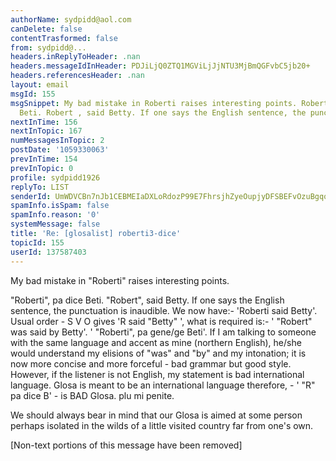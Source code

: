 ```yaml
---
authorName: sydpidd@aol.com
canDelete: false
contentTrasformed: false
from: sydpidd@...
headers.inReplyToHeader: .nan
headers.messageIdInHeader: PDJiLjQ0ZTQ1MGViLjJjNTU3MjBmQGFvbC5jb20+
headers.referencesHeader: .nan
layout: email
msgId: 155
msgSnippet: My bad mistake in Roberti raises interesting points. Roberti , pa dice
  Beti. Robert , said Betty. If one says the English sentence, the punctuation is
nextInTime: 156
nextInTopic: 167
numMessagesInTopic: 2
postDate: '1059330063'
prevInTime: 154
prevInTopic: 0
profile: sydpidd1926
replyTo: LIST
senderId: UmWDVCBn7nJb1CEBMEIaDXLoRdozP99E7FhrsjhZyeOupjyDFSBEFvOzuBgqoyPekdo_xqmq
spamInfo.isSpam: false
spamInfo.reason: '0'
systemMessage: false
title: 'Re: [glosalist] roberti3-dice'
topicId: 155
userId: 137587403
---
```


My bad mistake in "Roberti" raises interesting points.

"Roberti", pa dice Beti.
"Robert", said Betty.
If one says the English sentence, the punctuation is inaudible. We now have:- 
'Roberti said Betty'.
Usual order - S V O gives 'R said "Betty" ', what is required is:- ' "Robert" 
was said by Betty'. ' "Roberti", pa gene/ge Beti'.
If I am talking to someone with the same language and accent as mine 
(northern English), he/she would understand my elisions of "was" and "by" and my 
intonation; it is now more concise and more forceful - bad grammar but good style. 
However, if the listener is not English, my statement is bad international 
language. Glosa is meant to be an international language therefore, - ' "R" pa 
dice B' -  is BAD Glosa.
plu mi penite.

We should always bear in mind that our Glosa is aimed at some person perhaps 
isolated in the wilds of a little visited country far from one's own.  




[Non-text portions of this message have been removed]


